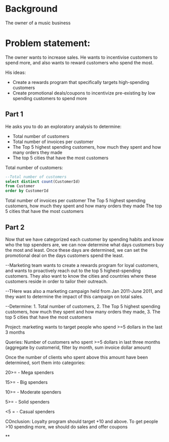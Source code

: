 # Background
The owner of a music business

  

# Problem statement: 

The owner wants to increase sales. He wants to incentivise customers to spend more, and also wants to reward customers who spend the most.

His ideas:

* Create a rewards program that specifically targets high-spending customers
* Create promotional deals/coupons to incentivize pre-existing by low spending customers to spend more

## Part 1

He asks you to do an exploratory analysis to determine:

* Total number of customers
* Total number of invoices per customer
* The Top 5 highest spending customers, how much they spent and how many orders they made
* The top 5 cities that have the most customers


Total number of customers:

```sql
--Total number of customers
select distinct count(CustomerId)
from Customer
order by CustomerId
```
[output]: 56

Total number of invoices per customer
The Top 5 highest spending customers, how much they spent and how many orders they made
The top 5 cities that have the most customers

## Part 2
  Now that we have categorized each customer by spending habits and know who the top spenders are, we can now determine what days customers buy the most and least. Once these days are determined, we can set the promotional deal on the days customers spend the least.
  

--Marketing team wants to create a rewards program for loyal customers, and wants to proactively reach out to the top 5 highest-spending customers. They also want to know the cities and countries where these customers reside in order to tailor their outreach.

--THere was also a marketing campaign held from Jan 2011-June 2011, and they want to determine the impact of this campaign on total sales.

--Determine: 1. Total number of customers, 2. The Top 5 highest spending customers, how much they spent and how many orders they made, 3. The top 5 cities that have the most customers

  
  
  
  
  

Project: marketing wants to target people who spend >=5 dollars in the last 3 months

  

Queries: Number of customers who spent >=5 dollars in last three months (aggregate by customerid, filter by month, sum invoice dollar amount)

  

Once the number of clients who spent above this amount have been determined, sort them into categories:

  

20>= - Mega spenders

15>= - Big spenders

10>= - Moderate spenders

5>= - Solid spenders

<5 = - Casual spenders

  

COnclusion: Loyalty program should target +10 and above. To get people >10 spending more, we should do sales and offer coupons

**